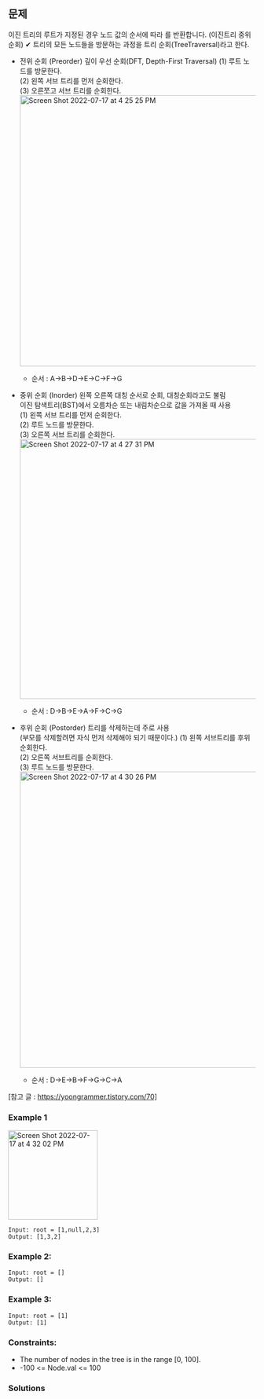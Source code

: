 
## 문제
이진 트리의 루트가 지정된 경우 노드 값의 순서에 따라 를 반환합니다.
(이진트리 중위 순회)
✔ 트리의 모든 노드들을 방문하는 과정을 트리 순회(TreeTraversal)라고 한다.
- 전위 순회 (Preorder)
  깊이 우선 순회(DFT, Depth-First Traversal)
  (1) 루트 노드를 방문한다. <br/>
  (2) 왼쪽 서브 트리를 먼저 순회한다. <br/>
  (3) 오른쪼고 서브 트리를 순회한다. <br/>
  <img width="552" alt="Screen Shot 2022-07-17 at 4 25 25 PM" src="https://user-images.githubusercontent.com/88074487/179388387-a3c8c49a-f6b2-42e8-b7cc-20adb67888f7.png"><br/>
  * 순서 : A→B→D→E→C→F→G

- 중위 순회 (Inorder)
  왼쪽 오른쪽 대칭 순서로 순회, 대칭순회라고도 불림<br/>
  이진 탐색트리(BST)에서 오름차순 또는 내림차순으로 값을 가져올 때 사용<br/>
  (1) 왼쪽 서브 트리를 먼저 순회한다. <br/>
  (2) 루트 노드를 방문한다. <br/>
  (3) 오른쪽 서브 트리를 순회한다. <br/>
  <img width="529" alt="Screen Shot 2022-07-17 at 4 27 31 PM" src="https://user-images.githubusercontent.com/88074487/179388438-e5075d3b-c325-4f3e-82a0-ec074a18cc0e.png"><br/>
  * 순서 : D→B→E→A→F→C→G
  
- 후위 순회 (Postorder)
  트리를 삭제하는데 주로 사용 <br/>
  (부모를 삭제할려면 자식 먼저 삭제해야 되기 때문이다.)
  (1) 왼쪽 서브트리를 후위 순회한다. <br/>
  (2) 오른쪽 서브트리를 순회한다. <br/>
  (3) 루트 노드를 방문한다. <br/>
  <img width="603" alt="Screen Shot 2022-07-17 at 4 30 26 PM" src="https://user-images.githubusercontent.com/88074487/179388537-75282eaa-c5a0-47f1-a6f1-5cb4076a1029.png"><br/>
  * 순서
 : D→E→B→F→G→C→A

[참고 글 : https://yoongrammer.tistory.com/70]

### Example 1
<img width="182" alt="Screen Shot 2022-07-17 at 4 32 02 PM" src="https://user-images.githubusercontent.com/88074487/179388591-3d92dfc1-dcb1-4abb-a55f-69c4fd289f7c.png">
<br/>


```
Input: root = [1,null,2,3]
Output: [1,3,2]
```

### Example 2:
```
Input: root = []
Output: []
```

### Example 3:
```
Input: root = [1]
Output: [1]
```

### Constraints:

- The number of nodes in the tree is in the range [0, 100].
- -100 <= Node.val <= 100

### Solutions
```javascript

```
